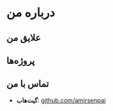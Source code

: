 # درباره من


## علایق من


## پروژه‌ها

## تماس با من
- **گیت‌هاب**: [github.com/amirsenpai](https://github.com/amirsenpai)

